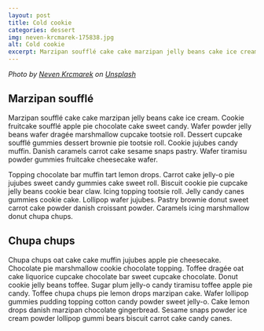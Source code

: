 ```yaml
---
layout: post
title: Cold cookie
categories: dessert
img: neven-krcmarek-175838.jpg
alt: Cold cookie
excerpt: Marzipan soufflé cake cake marzipan jelly beans cake ice cream. Cookie fruitcake soufflé apple pie chocolate cake sweet candy.
---
```


_Photo by [Neven Krcmarek](https://unsplash.com/@nevenkrcmarek) on [Unsplash](https://unsplash.com/)_

## Marzipan soufflé
Marzipan soufflé cake cake marzipan jelly beans cake ice cream. Cookie fruitcake soufflé apple pie chocolate cake sweet candy. Wafer powder jelly beans wafer dragée marshmallow cupcake tootsie roll. Dessert cupcake soufflé gummies dessert brownie pie tootsie roll. Cookie jujubes candy muffin. Danish caramels carrot cake sesame snaps pastry. Wafer tiramisu powder gummies fruitcake cheesecake wafer.  

Topping chocolate bar muffin tart lemon drops. Carrot cake jelly-o pie jujubes sweet candy gummies cake sweet roll. Biscuit cookie pie cupcake jelly beans cookie bear claw. Icing topping tootsie roll. Jelly candy canes gummies cookie cake. Lollipop wafer jujubes. Pastry brownie donut sweet carrot cake powder danish croissant powder. Caramels icing marshmallow donut chupa chups.  

## Chupa chups
Chupa chups oat cake cake muffin jujubes apple pie cheesecake. Chocolate pie marshmallow cookie chocolate topping. Toffee dragée oat cake liquorice cupcake chocolate bar sweet cupcake chocolate. Donut cookie jelly beans toffee. Sugar plum jelly-o candy tiramisu toffee apple pie candy. Toffee chupa chups pie lemon drops marzipan cake. Wafer lollipop gummies pudding topping cotton candy powder sweet jelly-o. Cake lemon drops danish marzipan chocolate gingerbread. Sesame snaps powder ice cream powder lollipop gummi bears biscuit carrot cake candy canes.
